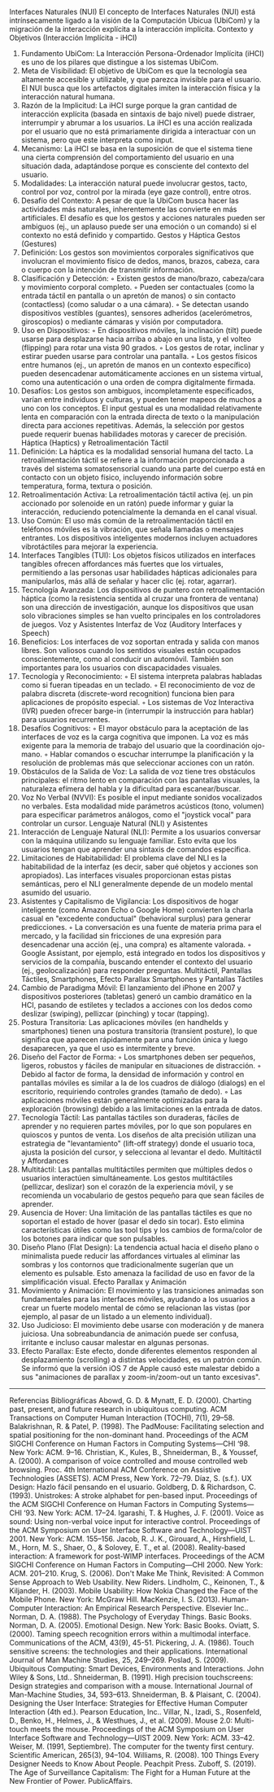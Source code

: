 Interfaces Naturales (NUI)
El concepto de Interfaces Naturales (NUI) está intrínsecamente ligado a la visión de la Computación Ubicua (UbiCom) y la migración de la interacción explícita a la interacción implícita.
Contexto y Objetivos (Interacción Implícita - iHCI)
1. Fundamento UbiCom: La Interacción Persona-Ordenador Implícita (iHCI) es uno de los pilares que distingue a los sistemas UbiCom.
2. Meta de Visibilidad: El objetivo de UbiCom es que la tecnología sea altamente accesible y utilizable, y que parezca invisible para el usuario. El NUI busca que los artefactos digitales imiten la interacción física y la interacción natural humana.
3. Razón de la Implicitud: La iHCI surge porque la gran cantidad de interacción explícita (basada en sintaxis de bajo nivel) puede distraer, interrumpir y abrumar a los usuarios. La iHCI es una acción realizada por el usuario que no está primariamente dirigida a interactuar con un sistema, pero que este interpreta como input.
4. Mecanismo: La iHCI se basa en la suposición de que el sistema tiene una cierta comprensión del comportamiento del usuario en una situación dada, adaptándose porque es consciente del contexto del usuario.
5. Modalidades: La interacción natural puede involucrar gestos, tacto, control por voz, control por la mirada (eye gaze control), entre otros.
6. Desafío del Contexto: A pesar de que la UbiCom busca hacer las actividades más naturales, inherentemente las convierte en más artificiales. El desafío es que los gestos y acciones naturales pueden ser ambiguos (ej., un aplauso puede ser una emoción o un comando) si el contexto no está definido y compartido.
Gestos y Háptica
Gestos (Gestures)
1. Definición: Los gestos son movimientos corporales significativos que involucran el movimiento físico de dedos, manos, brazos, cabeza, cara o cuerpo con la intención de transmitir información.
2. Clasificación y Detección:
    ◦ Existen gestos de mano/brazo, cabeza/cara y movimiento corporal completo.
    ◦ Pueden ser contactuales (como la entrada táctil en pantalla o un apretón de manos) o sin contacto (contactless) (como saludar o a una cámara).
    ◦ Se detectan usando dispositivos vestibles (guantes), sensores adheridos (acelerómetros, giroscopios) o mediante cámaras y visión por computadora.
3. Uso en Dispositivos:
    ◦ En dispositivos móviles, la inclinación (tilt) puede usarse para desplazarse hacia arriba o abajo en una lista, y el volteo (flipping) para rotar una vista 90 grados.
    ◦ Los gestos de rotar, inclinar y estirar pueden usarse para controlar una pantalla.
    ◦ Los gestos físicos entre humanos (ej., un apretón de manos en un contexto específico) pueden desencadenar automáticamente acciones en un sistema virtual, como una autenticación o una orden de compra digitalmente firmada.
4. Desafíos: Los gestos son ambiguos, incompletamente especificados, varían entre individuos y culturas, y pueden tener mapeos de muchos a uno con los conceptos. El input gestual es una modalidad relativamente lenta en comparación con la entrada directa de texto o la manipulación directa para acciones repetitivas. Además, la selección por gestos puede requerir buenas habilidades motoras y carecer de precisión.
Háptica (Haptics) y Retroalimentación Táctil
1. Definición: La háptica es la modalidad sensorial humana del tacto. La retroalimentación táctil se refiere a la información proporcionada a través del sistema somatosensorial cuando una parte del cuerpo está en contacto con un objeto físico, incluyendo información sobre temperatura, forma, textura o posición.
2. Retroalimentación Activa: La retroalimentación táctil activa (ej. un pin accionado por solenoide en un ratón) puede informar y guiar la interacción, reduciendo potencialmente la demanda en el canal visual.
3. Uso Común: El uso más común de la retroalimentación táctil en teléfonos móviles es la vibración, que señala llamadas o mensajes entrantes. Los dispositivos inteligentes modernos incluyen actuadores vibrotáctiles para mejorar la experiencia.
4. Interfaces Tangibles (TUI): Los objetos físicos utilizados en interfaces tangibles ofrecen affordances más fuertes que los virtuales, permitiendo a las personas usar habilidades hápticas adicionales para manipularlos, más allá de señalar y hacer clic (ej. rotar, agarrar).
5. Tecnología Avanzada: Los dispositivos de puntero con retroalimentación háptica (como la resistencia sentida al cruzar una frontera de ventana) son una dirección de investigación, aunque los dispositivos que usan solo vibraciones simples se han vuelto principales en los controladores de juegos.
Voz y Asistentes
Interfaz de Voz (Auditory Interfaces y Speech)
1. Beneficios: Los interfaces de voz soportan entrada y salida con manos libres. Son valiosos cuando los sentidos visuales están ocupados conscientemente, como al conducir un automóvil. También son importantes para los usuarios con discapacidades visuales.
2. Tecnología y Reconocimiento:
    ◦ El sistema interpreta palabras habladas como si fueran tipeadas en un teclado.
    ◦ El reconocimiento de voz de palabra discreta (discrete-word recognition) funciona bien para aplicaciones de propósito especial.
    ◦ Los sistemas de Voz Interactiva (IVR) pueden ofrecer barge-in (interrumpir la instrucción para hablar) para usuarios recurrentes.
3. Desafíos Cognitivos:
    ◦ El mayor obstáculo para la aceptación de las interfaces de voz es la carga cognitiva que imponen. La voz es más exigente para la memoria de trabajo del usuario que la coordinación ojo-mano.
    ◦ Hablar comandos o escuchar interrumpe la planificación y la resolución de problemas más que seleccionar acciones con un ratón.
4. Obstáculos de la Salida de Voz: La salida de voz tiene tres obstáculos principales: el ritmo lento en comparación con las pantallas visuales, la naturaleza efímera del habla y la dificultad para escanear/buscar.
5. Voz No Verbal (NVVI): Es posible el input mediante sonidos vocalizados no verbales. Esta modalidad mide parámetros acústicos (tono, volumen) para especificar parámetros análogos, como el "joystick vocal" para controlar un cursor.
Lenguaje Natural (NLI) y Asistentes
1. Interacción de Lenguaje Natural (NLI): Permite a los usuarios conversar con la máquina utilizando su lenguaje familiar. Esto evita que los usuarios tengan que aprender una sintaxis de comandos específica.
2. Limitaciones de Habitabilidad: El problema clave del NLI es la habitabilidad de la interfaz (es decir, saber qué objetos y acciones son apropiados). Las interfaces visuales proporcionan estas pistas semánticas, pero el NLI generalmente depende de un modelo mental asumido del usuario.
3. Asistentes y Capitalismo de Vigilancia: Los dispositivos de hogar inteligente (como Amazon Echo o Google Home) convierten la charla casual en "excedente conductual" (behavioral surplus) para generar predicciones.
    ◦ La conversación es una fuente de materia prima para el mercado, y la facilidad sin fricciones de una expresión para desencadenar una acción (ej., una compra) es altamente valorada.
    ◦ Google Assistant, por ejemplo, está integrado en todos los dispositivos y servicios de la compañía, buscando entender el contexto del usuario (ej., geolocalización) para responder preguntas.
Multitáctil, Pantallas Táctiles, Smartphones, Efecto Parallax
Smartphones y Pantallas Táctiles
1. Cambio de Paradigma Móvil: El lanzamiento del iPhone en 2007 y dispositivos posteriores (tabletas) generó un cambio dramático en la HCI, pasando de estiletes y teclados a acciones con los dedos como deslizar (swiping), pellizcar (pinching) y tocar (tapping).
2. Postura Transitoria: Las aplicaciones móviles (en handhelds y smartphones) tienen una postura transitoria (transient posture), lo que significa que aparecen rápidamente para una función única y luego desaparecen, ya que el uso es intermitente y breve.
3. Diseño del Factor de Forma:
    ◦ Los smartphones deben ser pequeños, ligeros, robustos y fáciles de manipular en situaciones de distracción.
    ◦ Debido al factor de forma, la densidad de información y control en pantallas móviles es similar a la de los cuadros de diálogo (dialogs) en el escritorio, requiriendo controles grandes (tamaño de dedo).
    ◦ Las aplicaciones móviles están generalmente optimizadas para la exploración (browsing) debido a las limitaciones en la entrada de datos.
4. Tecnología Táctil: Las pantallas táctiles son duraderas, fáciles de aprender y no requieren partes móviles, por lo que son populares en quioscos y puntos de venta. Los diseños de alta precisión utilizan una estrategia de "levantamiento" (lift-off strategy) donde el usuario toca, ajusta la posición del cursor, y selecciona al levantar el dedo.
Multitáctil y Affordances
1. Multitáctil: Las pantallas multitáctiles permiten que múltiples dedos o usuarios interactúen simultáneamente. Los gestos multitáctiles (pellizcar, deslizar) son el corazón de la experiencia móvil, y se recomienda un vocabulario de gestos pequeño para que sean fáciles de aprender.
2. Ausencia de Hover: Una limitación de las pantallas táctiles es que no soportan el estado de hover (pasar el dedo sin tocar). Esto elimina características útiles como las tool tips y los cambios de forma/color de los botones para indicar que son pulsables.
3. Diseño Plano (Flat Design): La tendencia actual hacia el diseño plano o minimalista puede reducir las affordances virtuales al eliminar las sombras y los contornos que tradicionalmente sugerían que un elemento es pulsable. Esto amenaza la facilidad de uso en favor de la simplificación visual.
Efecto Parallax y Animación
1. Movimiento y Animación: El movimiento y las transiciones animadas son fundamentales para las interfaces móviles, ayudando a los usuarios a crear un fuerte modelo mental de cómo se relacionan las vistas (por ejemplo, al pasar de un listado a un elemento individual).
2. Uso Judicioso: El movimiento debe usarse con moderación y de manera juiciosa. Una sobreabundancia de animación puede ser confusa, irritante e incluso causar malestar en algunas personas.
3. Efecto Parallax: Este efecto, donde diferentes elementos responden al desplazamiento (scrolling) a distintas velocidades, es un patrón común. Se informó que la versión iOS 7 de Apple causó este malestar debido a sus "animaciones de parallax y zoom-in/zoom-out un tanto excesivas".

--------------------------------------------------------------------------------
Referencias Bibliográficas
Abowd, G. D. & Mynatt, E. D. (2000). Charting past, present, and future research in ubiquitous computing. ACM Transactions on Computer Human Interaction (TOCHI), 7(1), 29–58.
Balakrishnan, R. & Patel, P. (1998). The PadMouse: Facilitating selection and spatial positioning for the non-dominant hand. Proceedings of the ACM SIGCHI Conference on Human Factors in Computing Systems—CHI ‘98. New York: ACM. 9–16.
Christian, K., Kules, B., Shneiderman, B., & Youssef, A. (2000). A comparison of voice controlled and mouse controlled web browsing. Proc. 4th International ACM Conference on Assistive Technologies (ASSETS). ACM Press, New York. 72–79.
Díaz, S. (s.f.). UX Design: Hazlo fácil pensando en el usuario.
Goldberg, D. & Richardson, C. (1993). Unistrokes: A stroke alphabet for pen-based input. Proceedings of the ACM SIGCHI Conference on Human Factors in Computing Systems—CHI ‘93. New York: ACM. 17–24.
Igarashi, T. & Hughes, J. F. (2001). Voice as sound: Using non-verbal voice input for interactive control. Proceedings of the ACM Symposium on User Interface Software and Technology—UIST 2001. New York: ACM. 155–156.
Jacob, R. J. K., Girouard, A., Hirshfield, L. M., Horn, M. S., Shaer, O., & Solovey, E. T., et al. (2008). Reality-based interaction: A framework for post-WIMP interfaces. Proceedings of the ACM SIGCHI Conference on Human Factors in Computing—CHI 2000. New York: ACM. 201–210.
Krug, S. (2006). Don't Make Me Think, Revisited: A Common Sense Approach to Web Usability. New Riders.
Lindholm, C., Keinonen, T., & Kiljander, H. (2003). Mobile Usability: How Nokia Changed the Face of the Mobile Phone. New York: McGraw Hill.
MacKenzie, I. S. (2013). Human-Computer Interaction: An Empirical Research Perspective. Elsevier Inc..
Norman, D. A. (1988). The Psychology of Everyday Things. Basic Books.
Norman, D. A. (2005). Emotional Design. New York: Basic Books.
Oviatt, S. (2000). Taming speech recognition errors within a multimodal interface. Communications of the ACM, 43(9), 45-51.
Pickering, J. A. (1986). Touch sensitive screens: the technologies and their applications. International Journal of Man Machine Studies, 25, 249–269.
Poslad, S. (2009). Ubiquitous Computing: Smart Devices, Environments and Interactions. John Wiley & Sons, Ltd..
Shneiderman, B. (1991). High precision touchscreens: Design strategies and comparison with a mouse. International Journal of Man-Machine Studies, 34, 593–613.
Shneiderman, B. & Plaisant, C. (2004). Designing the User Interface: Strategies for Effective Human Computer Interaction (4th ed.). Pearson Education, Inc..
Villar, N., Izadi, S., Rosenfeld, D., Benko, H., Helmes, J., & Westhues, J., et al. (2009). Mouse 2.0: Multi-touch meets the mouse. Proceedings of the ACM Symposium on User Interface Software and Technology—UIST 2009. New York: ACM. 33–42.
Weiser, M. (1991, Septiembre). The computer for the twenty first century. Scientific American, 265(3), 94–104.
Williams, R. (2008). 100 Things Every Designer Needs to Know About People. Peachpit Press.
Zuboff, S. (2019). The Age of Surveillance Capitalism: The Fight for a Human Future at the New Frontier of Power. PublicAffairs.